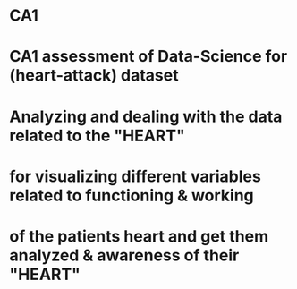 # CA1
# CA1 assessment of Data-Science for (heart-attack) dataset
# Analyzing and dealing with the data related to the "HEART" 
# for visualizing different variables related to functioning & working 
# of the patients heart and get them analyzed & awareness of their "HEART"
